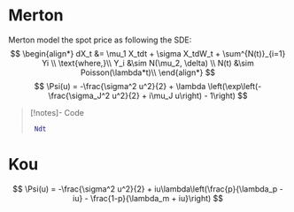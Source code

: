 # Merton 
Merton model the spot price as following the SDE:
$$
\begin{align*}
dX_t &= \mu_1 X_tdt + \sigma X_tdW_t + \sum^{N(t)}_{i=1} Yi \\
\text{where,}\\
Y_i &\sim N(\mu_2, \delta) \\
N(t) &\sim Poisson(\lambda*t)\\
\end{align*}
$$
$$
\Psi(u) = -\frac{\sigma^2 u^2}{2} + \lambda \left(\exp\left(-\frac{\sigma_J^2 u^2}{2} + i\mu_J u\right) - 1\right)
$$


>[!notes]- Code
>```matlab
>  Ndt 
>```




# Kou

$$
\Psi(u) = -\frac{\sigma^2 u^2}{2} + iu\lambda\left(\frac{p}{\lambda_p - iu} - \frac{1-p}{\lambda_m + iu}\right)
$$

